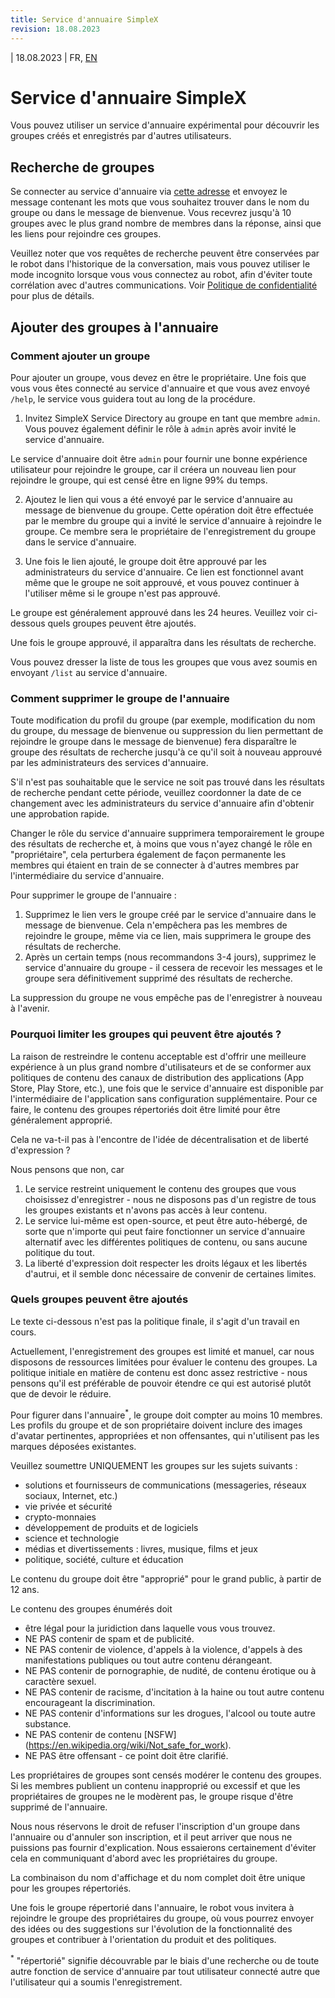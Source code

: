 ```yaml
---
title: Service d'annuaire SimpleX
revision: 18.08.2023
---
```


| 18.08.2023 | FR, [EN](/docs/DIRECTORY.md)

# Service d'annuaire SimpleX

Vous pouvez utiliser un service d'annuaire expérimental pour découvrir les groupes créés et enregistrés par d'autres utilisateurs.

## Recherche de groupes

Se connecter au service d'annuaire via [cette adresse](https://simplex.chat/contact#/?v=1-4&smp=smp%3A%2F%2Fu2dS9sG8nMNURyZwqASV4yROM28Er0luVTx5X1CsMrU%3D%40smp4.simplex.im%2FeXSPwqTkKyDO3px4fLf1wx3MvPdjdLW3%23%2F%3Fv%3D1-2%26dh%3DMCowBQYDK2VuAyEAaiv6MkMH44L2TcYrt_CsX3ZvM11WgbMEUn0hkIKTOho%253D%26srv%3Do5vmywmrnaxalvz6wi3zicyftgio6psuvyniis6gco6bp6ekl4cqj4id.onion) et envoyez le message contenant les mots que vous souhaitez trouver dans le nom du groupe ou dans le message de bienvenue. Vous recevrez jusqu'à 10 groupes avec le plus grand nombre de membres dans la réponse, ainsi que les liens pour rejoindre ces groupes.

Veuillez noter que vos requêtes de recherche peuvent être conservées par le robot dans l'historique de la conversation, mais vous pouvez utiliser le mode incognito lorsque vous vous connectez au robot, afin d'éviter toute corrélation avec d'autres communications. Voir [Politique de confidentialité](../PRIVACY.md) pour plus de détails.

## Ajouter des groupes à l'annuaire


### Comment ajouter un groupe

Pour ajouter un groupe, vous devez en être le propriétaire. Une fois que vous vous êtes connecté au service d'annuaire et que vous avez envoyé `/help`, le service vous guidera tout au long de la procédure.

1. Invitez SimpleX Service Directory au groupe en tant que membre `admin`. Vous pouvez également définir le rôle à `admin` après avoir invité le service d'annuaire.

Le service d'annuaire doit être `admin` pour fournir une bonne expérience utilisateur pour rejoindre le groupe, car il créera un nouveau lien pour rejoindre le groupe, qui est censé être en ligne 99% du temps.

2. Ajoutez le lien qui vous a été envoyé par le service d'annuaire au message de bienvenue du groupe. Cette opération doit être effectuée par le membre du groupe qui a invité le service d'annuaire à rejoindre le groupe. Ce membre sera le propriétaire de l'enregistrement du groupe dans le service d'annuaire.

3. Une fois le lien ajouté, le groupe doit être approuvé par les administrateurs du service d'annuaire. Ce lien est fonctionnel avant même que le groupe ne soit approuvé, et vous pouvez continuer à l'utiliser même si le groupe n'est pas approuvé.

Le groupe est généralement approuvé dans les 24 heures. Veuillez voir ci-dessous quels groupes peuvent être ajoutés.

Une fois le groupe approuvé, il apparaîtra dans les résultats de recherche.

Vous pouvez dresser la liste de tous les groupes que vous avez soumis en envoyant `/list` au service d'annuaire.

### Comment supprimer le groupe de l'annuaire

Toute modification du profil du groupe (par exemple, modification du nom du groupe, du message de bienvenue ou suppression du lien permettant de rejoindre le groupe dans le message de bienvenue) fera disparaître le groupe des résultats de recherche jusqu'à ce qu'il soit à nouveau approuvé par les administrateurs des services d'annuaire.

S'il n'est pas souhaitable que le service ne soit pas trouvé dans les résultats de recherche pendant cette période, veuillez coordonner la date de ce changement avec les administrateurs du service d'annuaire afin d'obtenir une approbation rapide.

Changer le rôle du service d'annuaire supprimera temporairement le groupe des résultats de recherche et, à moins que vous n'ayez changé le rôle en "propriétaire", cela perturbera également de façon permanente les membres qui étaient en train de se connecter à d'autres membres par l'intermédiaire du service d'annuaire.

Pour supprimer le groupe de l'annuaire :

1. Supprimez le lien vers le groupe créé par le service d'annuaire dans le message de bienvenue. Cela n'empêchera pas les membres de rejoindre le groupe, même via ce lien, mais supprimera le groupe des résultats de recherche.
2. Après un certain temps (nous recommandons 3-4 jours), supprimez le service d'annuaire du groupe - il cessera de recevoir les messages et le groupe sera définitivement supprimé des résultats de recherche.

La suppression du groupe ne vous empêche pas de l'enregistrer à nouveau à l'avenir.

### Pourquoi limiter les groupes qui peuvent être ajoutés ?

La raison de restreindre le contenu acceptable est d'offrir une meilleure expérience à un plus grand nombre d'utilisateurs et de se conformer aux politiques de contenu des canaux de distribution des applications (App Store, Play Store, etc.), une fois que le service d'annuaire est disponible par l'intermédiaire de l'application sans configuration supplémentaire. Pour ce faire, le contenu des groupes répertoriés doit être limité pour être généralement approprié.

Cela ne va-t-il pas à l'encontre de l'idée de décentralisation et de liberté d'expression ?

Nous pensons que non, car

1. Le service restreint uniquement le contenu des groupes que vous choisissez d'enregistrer - nous ne disposons pas d'un registre de tous les groupes existants et n'avons pas accès à leur contenu.
2. Le service lui-même est open-source, et peut être auto-hébergé, de sorte que n'importe qui peut faire fonctionner un service d'annuaire alternatif avec les différentes politiques de contenu, ou sans aucune politique du tout.
3. La liberté d'expression doit respecter les droits légaux et les libertés d'autrui, et il semble donc nécessaire de convenir de certaines limites.

### Quels groupes peuvent être ajoutés

Le texte ci-dessous n'est pas la politique finale, il s'agit d'un travail en cours.

Actuellement, l'enregistrement des groupes est limité et manuel, car nous disposons de ressources limitées pour évaluer le contenu des groupes. La politique initiale en matière de contenu est donc assez restrictive - nous pensons qu'il est préférable de pouvoir étendre ce qui est autorisé plutôt que de devoir le réduire.

Pour figurer dans l'annuaire<sup>\*</sup>, le groupe doit compter au moins 10 membres. Les profils du groupe et de son propriétaire doivent inclure des images d'avatar pertinentes, appropriées et non offensantes, qui n'utilisent pas les marques déposées existantes.

Veuillez soumettre UNIQUEMENT les groupes sur les sujets suivants :
- solutions et fournisseurs de communications (messageries, réseaux sociaux, Internet, etc.)
- vie privée et sécurité
- crypto-monnaies
- développement de produits et de logiciels
- science et technologie
- médias et divertissements : livres, musique, films et jeux
- politique, société, culture et éducation

Le contenu du groupe doit être "approprié" pour le grand public, à partir de 12 ans.

Le contenu des groupes énumérés doit
- être légal pour la juridiction dans laquelle vous vous trouvez.
- NE PAS contenir de spam et de publicité.
- NE PAS contenir de violence, d'appels à la violence, d'appels à des manifestations publiques ou tout autre contenu dérangeant.
- NE PAS contenir de pornographie, de nudité, de contenu érotique ou à caractère sexuel.
- NE PAS contenir de racisme, d'incitation à la haine ou tout autre contenu encourageant la discrimination.
- NE PAS contenir d'informations sur les drogues, l'alcool ou toute autre substance.
- NE PAS contenir de contenu [NSFW] (https://en.wikipedia.org/wiki/Not_safe_for_work).
- NE PAS être offensant - ce point doit être clarifié.

Les propriétaires de groupes sont censés modérer le contenu des groupes. Si les membres publient un contenu inapproprié ou excessif et que les propriétaires de groupes ne le modèrent pas, le groupe risque d'être supprimé de l'annuaire.

Nous nous réservons le droit de refuser l'inscription d'un groupe dans l'annuaire ou d'annuler son inscription, et il peut arriver que nous ne puissions pas fournir d'explication. Nous essaierons certainement d'éviter cela en communiquant d'abord avec les propriétaires du groupe.

La combinaison du nom d'affichage et du nom complet doit être unique pour les groupes répertoriés.

Une fois le groupe répertorié dans l'annuaire, le robot vous invitera à rejoindre le groupe des propriétaires du groupe, où vous pourrez envoyer des idées ou des suggestions sur l'évolution de la fonctionnalité des groupes et contribuer à l'orientation du produit et des politiques.

<sup>\*</sup> "répertorié" signifie découvrable par le biais d'une recherche ou de toute autre fonction de service d'annuaire par tout utilisateur connecté autre que l'utilisateur qui a soumis l'enregistrement.
